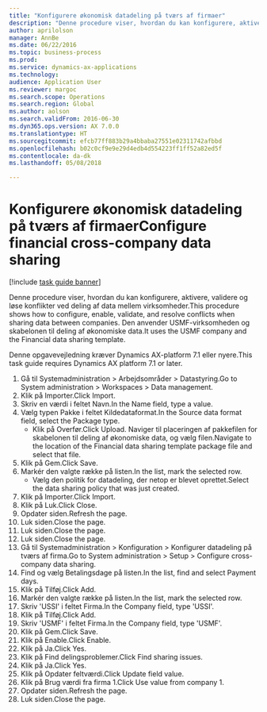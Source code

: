 ```yaml
--- 
title: "Konfigurere økonomisk datadeling på tværs af firmaer"
description: "Denne procedure viser, hvordan du kan konfigurere, aktivere, validere og løse konflikter ved deling af data mellem virksomheder."
author: aprilolson
manager: AnnBe
ms.date: 06/22/2016
ms.topic: business-process
ms.prod: 
ms.service: dynamics-ax-applications
ms.technology: 
audience: Application User
ms.reviewer: margoc
ms.search.scope: Operations
ms.search.region: Global
ms.author: aolson
ms.search.validFrom: 2016-06-30
ms.dyn365.ops.version: AX 7.0.0
ms.translationtype: HT
ms.sourcegitcommit: efcb77ff883b29a4bbaba27551e02311742afbbd
ms.openlocfilehash: b02c0cf9e9e29d4edb4d554223ff1ff52a82ed5f
ms.contentlocale: da-dk
ms.lasthandoff: 05/08/2018

---
```

# <a name="configure-financial-cross-company-data-sharing"></a><span data-ttu-id="49bd0-103">Konfigurere økonomisk datadeling på tværs af firmaer</span><span class="sxs-lookup"><span data-stu-id="49bd0-103">Configure financial cross-company data sharing</span></span>

[!include [task guide banner](../../includes/task-guide-banner.md)]

<span data-ttu-id="49bd0-104">Denne procedure viser, hvordan du kan konfigurere, aktivere, validere og løse konflikter ved deling af data mellem virksomheder.</span><span class="sxs-lookup"><span data-stu-id="49bd0-104">This procedure shows how to configure, enable, validate, and resolve conflicts when sharing data between companies.</span></span> <span data-ttu-id="49bd0-105">Den anvender USMF-virksomheden og skabelonen til deling af økonomiske data.</span><span class="sxs-lookup"><span data-stu-id="49bd0-105">It uses the USMF company and the Financial data sharing template.</span></span>



<span data-ttu-id="49bd0-106">Denne opgavevejledning kræver Dynamics AX-platform 7.1 eller nyere.</span><span class="sxs-lookup"><span data-stu-id="49bd0-106">This task guide requires Dynamics AX platform 7.1 or later.</span></span>

1. <span data-ttu-id="49bd0-107">Gå til Systemadministration > Arbejdsområder > Datastyring.</span><span class="sxs-lookup"><span data-stu-id="49bd0-107">Go to System administration > Workspaces > Data management.</span></span>
2. <span data-ttu-id="49bd0-108">Klik på Importer.</span><span class="sxs-lookup"><span data-stu-id="49bd0-108">Click Import.</span></span>
3. <span data-ttu-id="49bd0-109">Skriv en værdi i feltet Navn.</span><span class="sxs-lookup"><span data-stu-id="49bd0-109">In the Name field, type a value.</span></span>
4. <span data-ttu-id="49bd0-110">Vælg typen Pakke i feltet Kildedataformat.</span><span class="sxs-lookup"><span data-stu-id="49bd0-110">In the Source data format field, select the Package type.</span></span>
    * <span data-ttu-id="49bd0-111">Klik på Overfør.</span><span class="sxs-lookup"><span data-stu-id="49bd0-111">Click Upload.</span></span> <span data-ttu-id="49bd0-112">Naviger til placeringen af pakkefilen for skabelonen til deling af økonomiske data, og vælg filen.</span><span class="sxs-lookup"><span data-stu-id="49bd0-112">Navigate to the location of the Financial data sharing template package file and select that file.</span></span>  
5. <span data-ttu-id="49bd0-113">Klik på Gem.</span><span class="sxs-lookup"><span data-stu-id="49bd0-113">Click Save.</span></span>
6. <span data-ttu-id="49bd0-114">Markér den valgte række på listen.</span><span class="sxs-lookup"><span data-stu-id="49bd0-114">In the list, mark the selected row.</span></span>
    * <span data-ttu-id="49bd0-115">Vælg den politik for datadeling, der netop er blevet oprettet.</span><span class="sxs-lookup"><span data-stu-id="49bd0-115">Select the data sharing policy that was just created.</span></span>  
7. <span data-ttu-id="49bd0-116">Klik på Importer.</span><span class="sxs-lookup"><span data-stu-id="49bd0-116">Click Import.</span></span>
8. <span data-ttu-id="49bd0-117">Klik på Luk.</span><span class="sxs-lookup"><span data-stu-id="49bd0-117">Click Close.</span></span>
9. <span data-ttu-id="49bd0-118">Opdater siden.</span><span class="sxs-lookup"><span data-stu-id="49bd0-118">Refresh the page.</span></span>
10. <span data-ttu-id="49bd0-119">Luk siden.</span><span class="sxs-lookup"><span data-stu-id="49bd0-119">Close the page.</span></span>
11. <span data-ttu-id="49bd0-120">Luk siden.</span><span class="sxs-lookup"><span data-stu-id="49bd0-120">Close the page.</span></span>
12. <span data-ttu-id="49bd0-121">Luk siden.</span><span class="sxs-lookup"><span data-stu-id="49bd0-121">Close the page.</span></span>
13. <span data-ttu-id="49bd0-122">Gå til Systemadministration > Konfiguration > Konfigurer datadeling på tværs af firma.</span><span class="sxs-lookup"><span data-stu-id="49bd0-122">Go to System administration > Setup > Configure cross-company data sharing.</span></span>
14. <span data-ttu-id="49bd0-123">Find og vælg Betalingsdage på listen.</span><span class="sxs-lookup"><span data-stu-id="49bd0-123">In the list, find and select Payment days.</span></span>
15. <span data-ttu-id="49bd0-124">Klik på Tilføj.</span><span class="sxs-lookup"><span data-stu-id="49bd0-124">Click Add.</span></span>
16. <span data-ttu-id="49bd0-125">Markér den valgte række på listen.</span><span class="sxs-lookup"><span data-stu-id="49bd0-125">In the list, mark the selected row.</span></span>
17. <span data-ttu-id="49bd0-126">Skriv 'USSI' i feltet Firma.</span><span class="sxs-lookup"><span data-stu-id="49bd0-126">In the Company field, type 'USSI'.</span></span>
18. <span data-ttu-id="49bd0-127">Klik på Tilføj.</span><span class="sxs-lookup"><span data-stu-id="49bd0-127">Click Add.</span></span>
19. <span data-ttu-id="49bd0-128">Skriv 'USMF' i feltet Firma.</span><span class="sxs-lookup"><span data-stu-id="49bd0-128">In the Company field, type 'USMF'.</span></span>
20. <span data-ttu-id="49bd0-129">Klik på Gem.</span><span class="sxs-lookup"><span data-stu-id="49bd0-129">Click Save.</span></span>
21. <span data-ttu-id="49bd0-130">Klik på Enable.</span><span class="sxs-lookup"><span data-stu-id="49bd0-130">Click Enable.</span></span>
22. <span data-ttu-id="49bd0-131">Klik på Ja.</span><span class="sxs-lookup"><span data-stu-id="49bd0-131">Click Yes.</span></span>
23. <span data-ttu-id="49bd0-132">Klik på Find delingsproblemer.</span><span class="sxs-lookup"><span data-stu-id="49bd0-132">Click Find sharing issues.</span></span>
24. <span data-ttu-id="49bd0-133">Klik på Ja.</span><span class="sxs-lookup"><span data-stu-id="49bd0-133">Click Yes.</span></span>
25. <span data-ttu-id="49bd0-134">Klik på Opdater feltværdi.</span><span class="sxs-lookup"><span data-stu-id="49bd0-134">Click Update field value.</span></span>
26. <span data-ttu-id="49bd0-135">Klik på Brug værdi fra firma 1.</span><span class="sxs-lookup"><span data-stu-id="49bd0-135">Click Use value from company 1.</span></span>
27. <span data-ttu-id="49bd0-136">Opdater siden.</span><span class="sxs-lookup"><span data-stu-id="49bd0-136">Refresh the page.</span></span>
28. <span data-ttu-id="49bd0-137">Luk siden.</span><span class="sxs-lookup"><span data-stu-id="49bd0-137">Close the page.</span></span>


